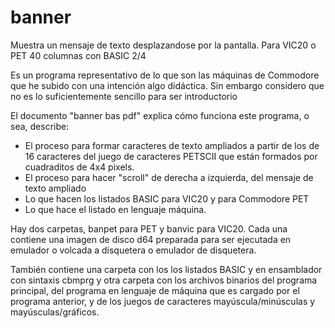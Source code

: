 # banner
Muestra un mensaje de texto desplazandose por la pantalla. Para VIC20 o PET 40 columnas con BASIC 2/4

Es un programa representativo de lo que son las máquinas de Commodore que he subido con una intención algo didáctica. Sin embargo considero que no es lo suficientemente sencillo para ser introductorio

El documento "banner bas pdf" explica cómo funciona este programa, o sea, describe:
- El proceso para formar caracteres de texto ampliados a partir de los de 16 caracteres del juego de caracteres PETSCII que están formados por cuadraditos de 4x4 pixels.
- El proceso para hacer "scroll" de derecha a izquierda, del mensaje de texto ampliado
- Lo que hacen los listados BASIC para VIC20 y para Commodore PET
- Lo que hace el listado en lenguaje máquina.

Hay dos carpetas, banpet para PET y banvic para VIC20. Cada una contiene una imagen de disco d64 preparada para ser ejecutada en emulador o volcada a disquetera o emulador de disquetera. 

También contiene una carpeta con los los listados BASIC y en ensamblador con sintaxis cbmprg y otra carpeta con los archivos binarios del programa principal, del programa en lenguaje de máquina que es cargado por el programa anterior, y de los juegos de caracteres mayúscula/minúsculas y mayúsculas/gráficos.

